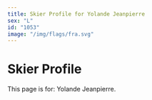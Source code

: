 ```yaml
---
title: Skier Profile for Yolande Jeanpierre
sex: "L"
id: "1053"
image: "/img/flags/fra.svg" 
---
```


# Skier Profile

This page is for: Yolande Jeanpierre.
    